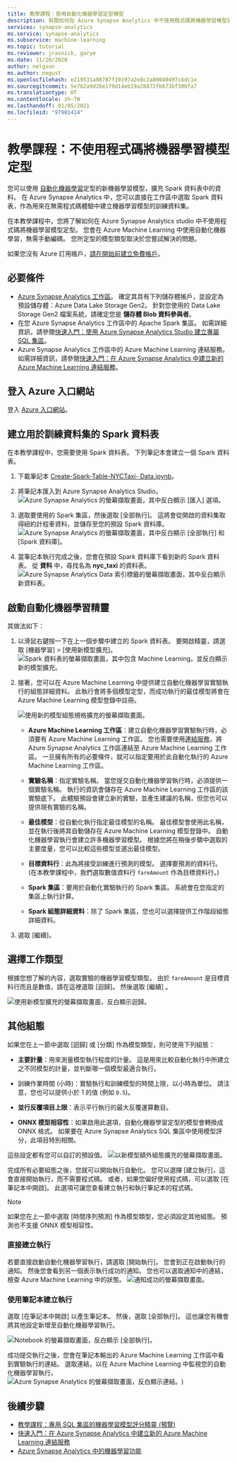 ```yaml
---
title: 教學課程：使用自動化機器學習定型模型
description: 有關如何在 Azure Synapse Analytics 中不使用程式碼將機器學習模型定型的教學課程。
services: synapse-analytics
ms.service: synapse-analytics
ms.subservice: machine-learning
ms.topic: tutorial
ms.reviewer: jrasnick, garye
ms.date: 11/20/2020
author: nelgson
ms.author: negust
ms.openlocfilehash: e219531a88787f19197a2e8c2a80040497c6dc1e
ms.sourcegitcommit: 5e762a9d26e179d14eb19a28872fb673bf306fa7
ms.translationtype: HT
ms.contentlocale: zh-TW
ms.lasthandoff: 01/05/2021
ms.locfileid: "97901414"
---
```

# <a name="tutorial-train-a-machine-learning-model-without-code"></a>教學課程：不使用程式碼將機器學習模型定型

您可以使用 [自動化機器學習](https://docs.microsoft.com/azure/machine-learning/concept-automated-ml)定型的新機器學習模型，擴充 Spark 資料表中的資料。 在 Azure Synapse Analytics 中，您可以直接在工作區中選取 Spark 資料表，作為用來在無需程式碼體驗中建立機器學習模型的訓練資料集。

在本教學課程中，您將了解如何在 Azure Synapse Analytics studio 中不使用程式碼將機器學習模型定型。 您會在 Azure Machine Learning 中使用自動化機器學習，無需手動編碼。 您所定型的模型類型取決於您嘗試解決的問題。

如果您沒有 Azure 訂用帳戶，[請在開始前建立免費帳戶](https://azure.microsoft.com/free/)。

## <a name="prerequisites"></a>必要條件

- [Azure Synapse Analytics 工作區](../get-started-create-workspace.md)。 確定其具有下列儲存體帳戶，並設定為預設儲存體：Azure Data Lake Storage Gen2。 針對您使用的 Data Lake Storage Gen2 檔案系統，請確定您是 **儲存體 Blob 資料參與者**。
- 在您 Azure Synapse Analytics 工作區中的 Apache Spark 集區。 如需詳細資訊，請參閱[快速入門：使用 Azure Synapse Analytics Studio 建立專屬 SQL 集區](../quickstart-create-sql-pool-studio.md)。
- Azure Synapse Analytics 工作區中的 Azure Machine Learning 連結服務。 如需詳細資訊，請參閱[快速入門：在 Azure Synapse Analytics 中建立新的 Azure Machine Learning 連結服務](quickstart-integrate-azure-machine-learning.md)。

## <a name="sign-in-to-the-azure-portal"></a>登入 Azure 入口網站

登入 [Azure 入口網站](https://portal.azure.com/)。

## <a name="create-a-spark-table-for-training-dataset"></a>建立用於訓練資料集的 Spark 資料表

在本教學課程中，您需要使用 Spark 資料表。 下列筆記本會建立一個 Spark 資料表。

1. 下載筆記本 [Create-Spark-Table-NYCTaxi- Data.ipynb](https://go.microsoft.com/fwlink/?linkid=2149229)。

1. 將筆記本匯入到 Azure Synapse Analytics Studio。
![Azure Synapse Analytics 的螢幕擷取畫面，其中反白顯示 [匯入] 選項。](media/tutorial-automl-wizard/tutorial-automl-wizard-00a.png)

1. 選取要使用的 Spark 集區，然後選取 [全部執行]。 這將會從開啟的資料集取得紐約計程車資料，並儲存至您的預設 Spark 資料庫。
![Azure Synapse Analytics 的螢幕擷取畫面，其中反白顯示 [全部執行] 和 [Spark 資料庫]。](media/tutorial-automl-wizard/tutorial-automl-wizard-00b.png)

1. 當筆記本執行完成之後，您會在預設 Spark 資料庫下看到新的 Spark 資料表。 從 **資料** 中，尋找名為 **nyc_taxi** 的資料表。
![Azure Synapse Analytics Data 索引標籤的螢幕擷取畫面，其中反白顯示新資料表。](media/tutorial-automl-wizard/tutorial-automl-wizard-00c.png)

## <a name="launch-automated-machine-learning-wizard"></a>啟動自動化機器學習精靈

其做法如下：

1. 以滑鼠右鍵按一下在上一個步驟中建立的 Spark 資料表。 要開啟精靈，請選取 [機器學習] > [使用新模型擴充]。
![Spark 資料表的螢幕擷取畫面，其中包含 Machine Learning，並反白顯示新的模型擴充。](media/tutorial-automl-wizard/tutorial-automl-wizard-00d.png)

1. 接著，您可以在 Azure Machine Learning 中提供建立自動化機器學習實驗執行的組態詳細資料。 此執行會將多個模型定型，而成功執行的最佳模型將會在 Azure Machine Learning 模型登錄中註冊。

   ![使用新的模型組態規格擴充的螢幕擷取畫面。](media/tutorial-automl-wizard/tutorial-automl-wizard-configure-run-00a.png)

    - **Azure Machine Learning 工作區**：建立自動化機器學習實驗執行時，必須要有 Azure Machine Learning 工作區。 您也需要使用[連結服務](quickstart-integrate-azure-machine-learning.md)，將 Azure Synapse Analytics 工作區連結至 Azure Machine Learning 工作區。 一旦擁有所有的必要條件，就可以指定要用於此自動化執行的 Azure Machine Learning 工作區。

    - **實驗名稱**：指定實驗名稱。 當您提交自動化機器學習執行時，必須提供一個實驗名稱。 執行的資訊會儲存在 Azure Machine Learning 工作區的該實驗底下。 此體驗預設會建立新的實驗，並產生建議的名稱，但您也可以提供現有實驗的名稱。

    - **最佳模型**：從自動化執行指定最佳模型的名稱。 最佳模型會使用此名稱，並在執行後將其自動儲存在 Azure Machine Learning 模型登錄中。 自動化機器學習執行會建立許多機器學習模型。 根據您將在稍後步驟中選取的主要度量，您可以比較這些模型並選出最佳模型。

    - **目標資料行**：此為將接受訓練進行預測的模型。 選擇要預測的資料行。 (在本教學課程中，我們選取數值資料行 `fareAmount` 作為目標資料行。)

    - **Spark 集區**：要用於自動化實驗執行的 Spark 集區。 系統會在您指定的集區上執行計算。

    - **Spark 組態詳細資料**：除了 Spark 集區，您也可以選擇提供工作階段組態詳細資料。

1. 選取 [繼續]。

## <a name="choose-task-type"></a>選擇工作類型

根據您想了解的內容，選取實驗的機器學習模型類型。 由於 `fareAmount` 是目標資料行而且是數值，請在這裡選取 [迴歸]。 然後選取 [繼續]  。

![使用新模型擴充的螢幕擷取畫面，反白顯示迴歸。](media/tutorial-automl-wizard/tutorial-automl-wizard-configure-run-00b.png)

## <a name="additional-configurations"></a>其他組態

如果您在上一節中選取 [迴歸] 或 [分類] 作為模型類型，則可使用下列組態：

- **主要計量**：用來測量模型執行程度的計量。 這是用來比較自動化執行中所建立之不同模型的計量，並判斷哪一個模型最適合執行。

- 訓練作業時間 (小時)：實驗執行和訓練模型的時間上限，以小時為單位。 請注意，您也可以提供小於 1 的值 (例如 `0.5`)。

- **並行反覆項目上限**：表示平行執行的最大反覆運算數目。

- **ONNX 模型相容性**：如果啟用此選項，自動化機器學習定型的模型會轉換成 ONNX 格式。 如果要在 Azure Synapse Analytics SQL 集區中使用模型評分，此項目特別相關。

這些設定都有您可以自訂的預設值。
![以新模型額外組態擴充的螢幕擷取畫面。](media/tutorial-automl-wizard/tutorial-automl-wizard-configure-run-00c.png)

完成所有必要組態之後，您就可以開始執行自動化。 您可以選擇 [建立執行]，這會直接開始執行，而不需要程式碼。 或者，如果您偏好使用程式碼，可以選取 [在筆記本中開啟]。 此選項可讓您查看建立執行和執行筆記本的程式碼。

>[!NOTE]
>如果您在上一節中選取 [時間序列預測] 作為模型類型，您必須設定其他組態。 預測也不支援 ONNX 模型相容性。

### <a name="create-run-directly"></a>直接建立執行

若要直接啟動自動化機器學習執行，請選取 [開始執行]。 您會到正在啟動執行的通知。 然後您會看到另一個表示執行成功的通知。 您也可以選取通知中的連結，檢查 Azure Machine Learning 中的狀態。
![通知成功的螢幕擷取畫面。](media/tutorial-automl-wizard/tutorial-automl-wizard-configure-run-00d.png)

### <a name="create-run-with-notebook"></a>使用筆記本建立執行

選取 [在筆記本中開啟] 以產生筆記本。 然後，選取 [全部執行]。 這也讓您有機會將其他設定新增至自動化機器學習執行。

![Notebook 的螢幕擷取畫面，反白顯示 [全部執行]。](media/tutorial-automl-wizard/tutorial-automl-wizard-configure-run-00e.png)

成功提交執行之後，您會在筆記本輸出的 Azure Machine Learning 工作區中看到實驗執行的連結。 選取連結，以在 Azure Machine Learning 中監視您的自動化機器學習執行。
![Azure Synapse Analytics 的螢幕擷取畫面，反白顯示連結。](media/tutorial-automl-wizard/tutorial-automl-wizard-configure-run-00f.png))

## <a name="next-steps"></a>後續步驟

- [教學課程：專用 SQL 集區的機器學習模型評分精靈 (預覽)](tutorial-sql-pool-model-scoring-wizard.md)
- [快速入門：在 Azure Synapse Analytics 中建立新的 Azure Machine Learning 連結服務](quickstart-integrate-azure-machine-learning.md)
- [Azure Synapse Analytics 中的機器學習功能](what-is-machine-learning.md)
